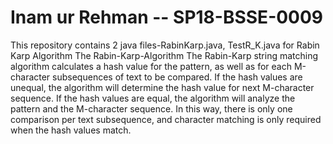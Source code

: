 # Inam ur Rehman -- SP18-BSSE-0009
This repository contains 2 java files-RabinKarp.java, TestR_K.java for Rabin Karp Algorithm
The Rabin-Karp-Algorithm
The Rabin-Karp string matching algorithm calculates a hash value for the pattern, as well as for each M-character subsequences of text to be compared. If the hash values are unequal, the algorithm will determine the hash value for next M-character sequence. If the hash values are equal, the algorithm will analyze the pattern and the M-character sequence. In this way, there is only one comparison per text subsequence, and character matching is only required when the hash values match.
